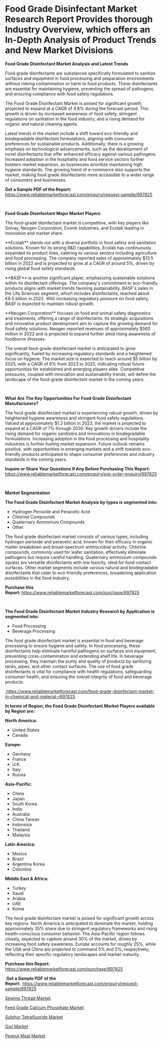 <p><h1>Food Grade Disinfectant Market Research Report Provides thorough Industry Overview, which offers an In-Depth Analysis of Product Trends and New Market Divisions</h1></p><p><strong>Food Grade Disinfectant Market Analysis and Latest Trends</strong></p>
<p><p>Food grade disinfectants are substances specifically formulated to sanitize surfaces and equipment in food processing and preparation environments without risking contamination or harm to food products. These disinfectants are essential for maintaining hygiene, preventing the spread of pathogens, and ensuring compliance with food safety regulations. </p><p>The Food Grade Disinfectant Market is poised for significant growth, projected to expand at a CAGR of 4.8% during the forecast period. This growth is driven by increased awareness of food safety, stringent regulations on sanitation in the food industry, and a rising demand for organic and natural cleaning agents. </p><p>Latest trends in the market include a shift toward eco-friendly and biodegradable disinfectant formulations, aligning with consumer preferences for sustainable products. Additionally, there is a growing emphasis on technological advancements, such as the development of novel disinfectants that offer enhanced efficacy against various pathogens. Increased adoption in the hospitality and food service sectors further bolsters market expansion, as businesses prioritize maintaining high hygiene standards. The growing trend of e-commerce also supports the market, making food grade disinfectants more accessible to a wider range of consumers and businesses.</p></p>
<p><strong>Get a Sample PDF of the Report:&nbsp;</strong> <a href="https://www.reliablemarketforecast.com/enquiry/request-sample/697825?utm_campaign=1130&utm_medium=2&utm_source=Github&utm_content=ia&utm_term=10122024&utm_id=food-grade-disinfectant">https://www.reliablemarketforecast.com/enquiry/request-sample/697825</a></p>
<p>&nbsp;</p>
<p><strong>Food Grade Disinfectant Major Market Players</strong></p>
<p><p>The food-grade disinfectant market is competitive, with key players like Solvay, Neogen Corporation, Evonik Industries, and Ecolab leading in innovation and market share. </p><p>**Ecolab** stands out with a diverse portfolio in food safety and sanitation solutions. Known for its strong R&D capabilities, Ecolab has continuously expanded its product lines, catering to various sectors including agriculture and food processing. The company reported sales of approximately $13.5 billion in 2022 and is projected to grow at a CAGR of around 5%, driven by rising global food safety standards.</p><p>**BASF** is another significant player, emphasizing sustainable solutions within its disinfectant offerings. The company's commitment to eco-friendly products aligns with market trends favoring sustainability. BASF's sales in the Life Sciences segment, which includes disinfectants, reached about €8.5 billion in 2022. With increasing regulatory pressure on food safety, BASF is expected to maintain robust growth.</p><p>**Neogen Corporation** focuses on food and animal safety diagnostics and treatments, offering a range of disinfectants. Its strategic acquisitions and innovative product development aim to capture the growing demand for food safety solutions. Neogen reported revenues of approximately $560 million in 2022 and is projected to expand further amid rising awareness of foodborne illnesses.</p><p>The overall food-grade disinfectant market is anticipated to grow significantly, fueled by increasing regulatory standards and a heightened focus on hygiene. The market size is expected to reach around $5 billion by 2025, with a CAGR of 6% from 2023 to 2025, indicating robust future opportunities for established and emerging players alike. Competitive pressures, coupled with innovation and sustainability trends, will define the landscape of the food-grade disinfectant market in the coming years.</p></p>
<p>&nbsp;</p>
<p><strong>What Are The Key Opportunities For Food Grade Disinfectant Manufacturers?</strong></p>
<p><p>The food grade disinfectant market is experiencing robust growth, driven by heightened hygiene awareness and stringent food safety regulations. Valued at approximately $1.2 billion in 2023, the market is projected to expand at a CAGR of 7% through 2030. Key growth drivers include the rising demand for organic sanitizers and innovations in biodegradable formulations. Increasing adoption in the food processing and hospitality industries is further fueling market expansion. Future outlook remains positive, with opportunities in emerging markets and a shift towards eco-friendly products anticipated to shape consumer preferences and industry standards in the coming years.</p></p>
<p><strong>Inquire or Share Your Questions If Any Before Purchasing This Report:</strong> <a href="https://www.reliablemarketforecast.com/enquiry/pre-order-enquiry/697825?utm_campaign=1130&utm_medium=2&utm_source=Github&utm_content=ia&utm_term=10122024&utm_id=food-grade-disinfectant">https://www.reliablemarketforecast.com/enquiry/pre-order-enquiry/697825</a></p>
<p>&nbsp;</p>
<p><strong>Market Segmentation</strong></p>
<p><strong>The Food Grade Disinfectant Market Analysis by types is segmented into:</strong></p>
<p><ul><li>Hydrogen Peroxide and Peracetic Acid</li><li>Chlorine Compounds</li><li>Quaternary Ammonium Compounds</li><li>Other</li></ul></p>
<p><p>The food grade disinfectant market consists of various types, including hydrogen peroxide and peracetic acid, known for their efficacy in organic matter breakdown and broad-spectrum antimicrobial activity. Chlorine compounds, commonly used for water sanitation, effectively eliminate pathogens but require careful handling. Quaternary ammonium compounds (quats) are versatile disinfectants with low toxicity, ideal for food contact surfaces. Other market segments include various natural and biodegradable disinfectants that cater to eco-friendly preferences, broadening application possibilities in the food industry.</p></p>
<p><strong>Purchase this Report:&nbsp;</strong><a href="https://www.reliablemarketforecast.com/purchase/697825?utm_campaign=1130&utm_medium=2&utm_source=Github&utm_content=ia&utm_term=10122024&utm_id=food-grade-disinfectant">https://www.reliablemarketforecast.com/purchase/697825</a></p>
<p>&nbsp;</p>
<p><strong>The Food Grade Disinfectant Market Industry Research by Application is segmented into:</strong></p>
<p><ul><li>Food Processing</li><li>Beverage Processing</li></ul></p>
<p><p>The food grade disinfectant market is essential in food and beverage processing to ensure hygiene and safety. In food processing, these disinfectants help eliminate harmful pathogens on surfaces and equipment, preventing cross-contamination and extending shelf life. In beverage processing, they maintain the purity and quality of products by sanitizing tanks, pipes, and other contact surfaces. The use of food grade disinfectants is vital for compliance with health regulations, safeguarding consumer health, and ensuring the overall integrity of food and beverage products.</p></p>
<p><a href="https://www.reliablemarketforecast.com/food-grade-disinfectant-market-in-chemical-and-material-r697825?utm_campaign=1130&utm_medium=2&utm_source=Github&utm_content=ia&utm_term=10122024&utm_id=food-grade-disinfectant">&nbsp;https://www.reliablemarketforecast.com/food-grade-disinfectant-market-in-chemical-and-material-r697825</a></p>
<p><strong>In terms of Region, the Food Grade Disinfectant Market Players available by Region are:</strong></p>
<p>
    <p> <strong> North America: </strong>
        <ul>
            <li>United States</li>
            <li>Canada</li>
        </ul>
        </p> 
    <p> <strong> Europe: </strong>
        <ul>
            <li>Germany</li>
            <li>France</li>
            <li>U.K.</li>
            <li>Italy</li>
            <li>Russia</li>
        </ul>
        </p> 
    <p> <strong> Asia-Pacific: </strong>
        <ul>
            <li>China</li>
            <li>Japan</li>
            <li>South Korea</li>
            <li>India</li>
            <li>Australia</li>
            <li>China Taiwan</li>
            <li>Indonesia</li>
            <li>Thailand</li>
            <li>Malaysia</li>
        </ul>
        </p> 
    <p> <strong> Latin America: </strong>
        <ul>
            <li>Mexico</li>
            <li>Brazil</li>
            <li>Argentina Korea</li>
            <li>Colombia</li>
        </ul>
        </p> 
    <p> <strong> Middle East & Africa: </strong>
        <ul>
            <li>Turkey</li>
            <li>Saudi</li>
            <li>Arabia</li>
            <li>UAE</li>
            <li>Korea</li>
        </ul>
    </p>
    </p>
<p><p>The food grade disinfectant market is poised for significant growth across key regions. North America is anticipated to dominate the market, holding approximately 35% share due to stringent regulatory frameworks and rising health-conscious consumer behavior. The Asia-Pacific region follows closely, expected to capture around 30% of the market, driven by increasing food safety awareness. Europe accounts for roughly 25%, while the USA and China are projected to command 5% and 5%, respectively, reflecting their specific regulatory landscapes and market maturity.</p></p>
<p><strong>Purchase this Report: </strong><a href="https://www.reliablemarketforecast.com/purchase/697825?utm_campaign=1130&utm_medium=2&utm_source=Github&utm_content=ia&utm_term=10122024&utm_id=food-grade-disinfectant">https://www.reliablemarketforecast.com/purchase/697825</a></p>
<p>&nbsp;<strong>Get a Sample PDF of the Report:&nbsp;&nbsp;</strong><a href="https://www.reliablemarketforecast.com/enquiry/request-sample/697825?utm_campaign=1130&utm_medium=2&utm_source=Github&utm_content=ia&utm_term=10122024&utm_id=food-grade-disinfectant">https://www.reliablemarketforecast.com/enquiry/request-sample/697825</a></p>
<p><strong></strong></p>
<p><p><a href="https://www.linkedin.com/pulse/th-score-market-0ptye?utm_campaign=1130&utm_medium=2&utm_source=Github&utm_content=ia&utm_term=10122024&utm_id=food-grade-disinfectant">Sewing Thread Market</a></p><p><a href="https://github.com/RickHolmes3/Market-Research-Report-List-7/blob/main/feed-grade-calcium-phosphate-market.md?utm_campaign=1130&utm_medium=2&utm_source=Github&utm_content=ia&utm_term=10122024&utm_id=food-grade-disinfectant">Feed Grade Calcium Phosphate Market</a></p><p><a href="https://www.linkedin.com/pulse/marketsize2024-2031withca-adaptive-researcher-uhyte?utm_campaign=1130&utm_medium=2&utm_source=Github&utm_content=ia&utm_term=10122024&utm_id=food-grade-disinfectant">Sulphur Tetrafluoride Market</a></p><p><a href="https://www.linkedin.com/pulse/th-score-market-0ptye?utm_campaign=1130&utm_medium=2&utm_source=Github&utm_content=ia&utm_term=10122024&utm_id=food-grade-disinfectant">Goji Market</a></p><p><a href="https://www.linkedin.com/pulse/th-score-market-0ptye?utm_campaign=1130&utm_medium=2&utm_source=Github&utm_content=ia&utm_term=10122024&utm_id=food-grade-disinfectant">Peanut Meal Market</a></p></p>
